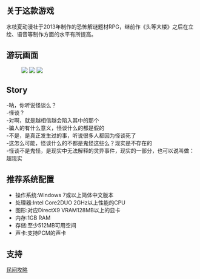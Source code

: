 ## 关于这款游戏  
水枝夏动漫社于2013年制作的恐怖解谜题材RPG，继前作《头等大楼》之后在立绘、语音等制作方面的水平有所提高。  

## 游玩画面  
</p><figure class=\"third\">
  <img src=\"https://wx3.sinaimg.cn/large/98375affgy1fx54o8roa2j20g40c379n.jpg\" width=\"30%\">
  <img src=\"https://wx2.sinaimg.cn/large/98375affgy1fx54oc84y9j20gj0cdaep.jpg\" width=\"30%\">
  <img src=\"https://wx3.sinaimg.cn/large/98375affgy1fx54ogwpwqj20gn0chtc1.jpg\" width=\"30%\">
</figure><p>

## Story    
-呐，你听说怪谈么？  
-怪谈？  
-对啊，就是越相信越会陷入其中的那个  
-骗人的有什么意义，怪谈什么的都是假的  
-不是，是真正发生过的事，听说很多人都因为怪谈死了  
-这怎么可能，怪谈什么的不都是鬼怪这些么？现实是不存在的  
-怪谈不是鬼怪，是现实中无法解释的灵异事件，现实的一部分，也可以说叫做：超现实  

## 推荐系统配置  
* 操作系统:Windows 7或以上简体中文版本  
* 处理器:Intel Core2DUO 2GHz以上性能的CPU  
* 图形:对应DirectX9 VRAM128MB以上的显卡  
* 内存:1GB RAM  
* 存储:至少512MB可用空间  
* 声卡:支持PCM的声卡  

## 支持  
[民间攻略](https://tieba.baidu.com/p/2509536250)
